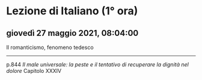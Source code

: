 # Lezione di Italiano (1° ora)

## giovedì 27 maggio 2021, 08:04:00


Il romanticismo, fenomeno tedesco

---
p.844 *Il male universale: la peste e il tentativo di recuperare la dignità nel dolore*
Capitolo XXXIV
<!--stackedit_data:
eyJoaXN0b3J5IjpbODU4OTcxMzc1LDI4ODQ5MzM1NiwyODg0OT
MzNTZdfQ==
-->